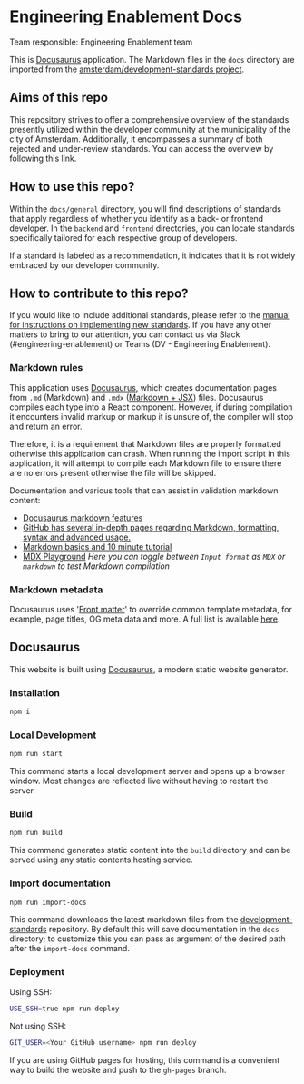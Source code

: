 # Engineering Enablement Docs

Team responsible: Engineering Enablement team

This is [Docusaurus](https://docusaurus.io/) application. The Markdown files in the `docs` directory are imported from the [amsterdam/development-standards project](https://github.com/Amsterdam/development-standards).

## Aims of this repo

This repository strives to offer a comprehensive overview of the standards presently utilized within the developer community at the municipality of the city of Amsterdam. Additionally, it encompasses a summary of both rejected and under-review standards. You can access the overview by following this link.

## How to use this repo?

Within the `docs/general` directory, you will find descriptions of standards that apply regardless of whether you identify as a back- or frontend developer. In the `backend` and `frontend` directories, you can locate standards specifically tailored for each respective group of developers.

If a standard is labeled as a recommendation, it indicates that it is not widely embraced by our developer community.

## How to contribute to this repo?

If you would like to include additional standards, please refer to the [manual for instructions on implementing new standards](https://developers.amsterdam/docs/general/project-documentation). If you have any other matters to bring to our attention, you can contact us via Slack (#engineering-enablement) or Teams (DV - Engineering Enablement).

### Markdown rules

This application uses <a href="https://docusaurus.io/" target="_blank">Docusaurus</a>, which creates documentation pages from `.md` (Markdown) and `.mdx` (<a href="https://mdxjs.com/" target="_blank">Markdown + JSX</a>) files. Docusaurus compiles each type into a React component. However, if during compilation it encounters invalid markup or markup it is unsure of, the compiler will stop and return an error.

Therefore, it is a requirement that Markdown files are properly formatted otherwise this application can crash. When running the import script in this application, it will attempt to compile each Markdown file to ensure there are no errors present otherwise the file will be skipped.

Documentation and various tools that can assist in validation markdown content:

- <a href="https://docusaurus.io/docs/markdown-features" target="_blank">Docusaurus markdown features</a>
- <a href="https://docs.github.com/en/get-started/writing-on-github/getting-started-with-writing-and-formatting-on-github/basic-writing-and-formatting-syntax" target="_blank">GitHub has several in-depth pages regarding Markdown, formatting, syntax and advanced usage.</a>
- <a href="https://commonmark.org/help/" target="_blank">Markdown basics and 10 minute tutorial</a>
- <a href="https://mdxjs.com/playground/" target="_blank">MDX Playground</a>
    *Here you can toggle between `Input format` as `MDX` or `markdown` to test Markdown compilation*

### Markdown metadata

Docusaurus uses '[Front matter](https://docusaurus.io/docs/markdown-features#front-matter)' to override common template metadata, for example, page titles, OG meta data and more. A full list is available [here](https://docusaurus.io/docs/api/plugins/@docusaurus/plugin-content-docs#markdown-front-matter).

## Docusaurus

This website is built using [Docusaurus](https://docusaurus.io/), a modern static website generator.

### Installation

```bash
npm i
```

### Local Development

```bash
npm run start
```

This command starts a local development server and opens up a browser window. Most changes are reflected live without having to restart the server.

### Build

```bash
npm run build
```

This command generates static content into the `build` directory and can be served using any static contents hosting service.

### Import documentation

```bash
npm run import-docs
```

This command downloads the latest markdown files from the [development-standards](https://github.com/Amsterdam/development-standards) repository. By default this will save documentation in the `docs` directory; to customize this you can pass as argument of the desired path after the `import-docs` command.

### Deployment

Using SSH:

```bash
USE_SSH=true npm run deploy
```

Not using SSH:

```bash
GIT_USER=<Your GitHub username> npm run deploy
```

If you are using GitHub pages for hosting, this command is a convenient way to build the website and push to the `gh-pages` branch.
